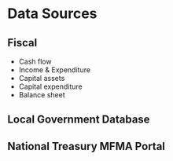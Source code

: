 # Data Sources

## Fiscal

* Cash flow
* Income & Expenditure
* Capital assets
* Capital expenditure
* Balance sheet

## Local Government Database

## National Treasury MFMA Portal





